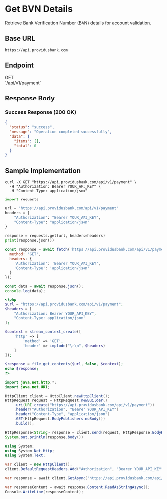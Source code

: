 # Get BVN Details

Retrieve Bank Verification Number (BVN) details for account validation.

## Base URL

```
https://api.providusbank.com
```

## Endpoint

<div class="method get">GET</div> `/api/v1/payment`



## Response Body

### Success Response (200 OK)

```json
{
  "status": "success",
  "message": "Operation completed successfully",
  "data": {
    "items": [],
    "total": 0
  }
}
```

## Sample Implementation

```curl
curl -X GET "https://api.providusbank.com/api/v1/payment" \
  -H "Authorization: Bearer YOUR_API_KEY" \
  -H "Content-Type: application/json"
```

```python
import requests

url = "https://api.providusbank.com/api/v1/payment"
headers = {
    "Authorization": "Bearer YOUR_API_KEY",
    "Content-Type": "application/json"
}

response = requests.get(url, headers=headers)
print(response.json())
```

```javascript
const response = await fetch('https://api.providusbank.com/api/v1/payment', {
  method: 'GET',
  headers: {
    'Authorization': 'Bearer YOUR_API_KEY',
    'Content-Type': 'application/json'
  }
});

const data = await response.json();
console.log(data);
```

```php
<?php
$url = "https://api.providusbank.com/api/v1/payment";
$headers = [
    "Authorization: Bearer YOUR_API_KEY",
    "Content-Type: application/json"
];

$context = stream_context_create([
    'http' => [
        'method' => 'GET',
        'header' => implode("\r\n", $headers)
    ]
]);

$response = file_get_contents($url, false, $context);
echo $response;
?>
```

```java
import java.net.http.*;
import java.net.URI;

HttpClient client = HttpClient.newHttpClient();
HttpRequest request = HttpRequest.newBuilder()
    .uri(URI.create("https://api.providusbank.com/api/v1/payment"))
    .header("Authorization", "Bearer YOUR_API_KEY")
    .header("Content-Type", "application/json")
    .GET(HttpRequest.BodyPublishers.noBody())
    .build();

HttpResponse<String> response = client.send(request, HttpResponse.BodyHandlers.ofString());
System.out.println(response.body());
```

```csharp
using System;
using System.Net.Http;
using System.Text;

var client = new HttpClient();
client.DefaultRequestHeaders.Add("Authorization", "Bearer YOUR_API_KEY");

var response = await client.GetAsync("https://api.providusbank.com/api/v1/payment");

var responseContent = await response.Content.ReadAsStringAsync();
Console.WriteLine(responseContent);
```

